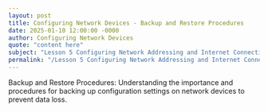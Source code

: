 ```yaml
---
layout: post
title: Configuring Network Devices - Backup and Restore Procedures
date: 2025-01-10 12:00:00 -0000
author: Configuring Network Devices
quote: "content here"
subject: "Lesson 5 Configuring Network Addressing and Internet Connections"
permalink: "/Lesson 5 Configuring Network Addressing and Internet Connections/Configuring Network Devices/Configuring Network Devices - Backup and Restore Procedures"
---
```


Backup and Restore Procedures: Understanding the importance and procedures for backing up configuration settings on network devices to prevent data loss.
